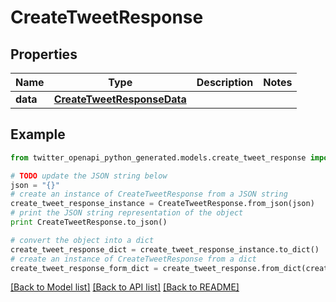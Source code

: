 # CreateTweetResponse


## Properties
Name | Type | Description | Notes
------------ | ------------- | ------------- | -------------
**data** | [**CreateTweetResponseData**](CreateTweetResponseData.md) |  | 

## Example

```python
from twitter_openapi_python_generated.models.create_tweet_response import CreateTweetResponse

# TODO update the JSON string below
json = "{}"
# create an instance of CreateTweetResponse from a JSON string
create_tweet_response_instance = CreateTweetResponse.from_json(json)
# print the JSON string representation of the object
print CreateTweetResponse.to_json()

# convert the object into a dict
create_tweet_response_dict = create_tweet_response_instance.to_dict()
# create an instance of CreateTweetResponse from a dict
create_tweet_response_form_dict = create_tweet_response.from_dict(create_tweet_response_dict)
```
[[Back to Model list]](../README.md#documentation-for-models) [[Back to API list]](../README.md#documentation-for-api-endpoints) [[Back to README]](../README.md)


